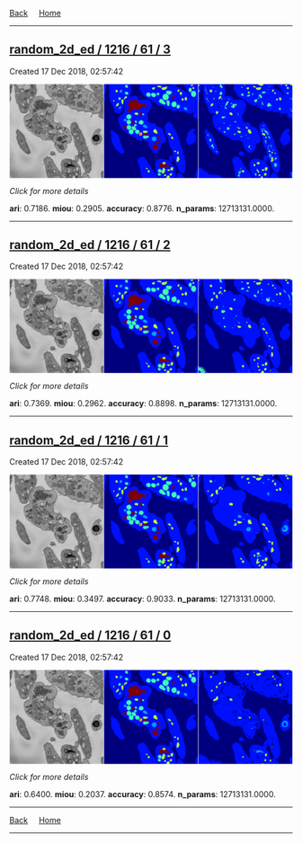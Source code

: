 
[Back](..)&nbsp;&nbsp;&nbsp;&nbsp;&nbsp;[Home](https://leapmanlab.github.io/snapshots)

---

<div class="summary"><a href="3"><h2>random_2d_ed / 1216 / 61 / 3</h2></a><p>Created 17 Dec 2018, 02:57:42
</p><a href="3"><img src="3/media/summary.png" align="center"></a><p>
<i>Click for more details</i>
</p></div>

**ari**: 0.7186. **miou**: 0.2905. **accuracy**: 0.8776. **n_params**: 12713131.0000. 

---

<div class="summary"><a href="2"><h2>random_2d_ed / 1216 / 61 / 2</h2></a><p>Created 17 Dec 2018, 02:57:42
</p><a href="2"><img src="2/media/summary.png" align="center"></a><p>
<i>Click for more details</i>
</p></div>

**ari**: 0.7369. **miou**: 0.2962. **accuracy**: 0.8898. **n_params**: 12713131.0000. 

---

<div class="summary"><a href="1"><h2>random_2d_ed / 1216 / 61 / 1</h2></a><p>Created 17 Dec 2018, 02:57:42
</p><a href="1"><img src="1/media/summary.png" align="center"></a><p>
<i>Click for more details</i>
</p></div>

**ari**: 0.7748. **miou**: 0.3497. **accuracy**: 0.9033. **n_params**: 12713131.0000. 

---

<div class="summary"><a href="0"><h2>random_2d_ed / 1216 / 61 / 0</h2></a><p>Created 17 Dec 2018, 02:57:42
</p><a href="0"><img src="0/media/summary.png" align="center"></a><p>
<i>Click for more details</i>
</p></div>

**ari**: 0.6400. **miou**: 0.2037. **accuracy**: 0.8574. **n_params**: 12713131.0000. 

---

[Back](..)&nbsp;&nbsp;&nbsp;&nbsp;&nbsp;[Home](https://leapmanlab.github.io/snapshots)

---